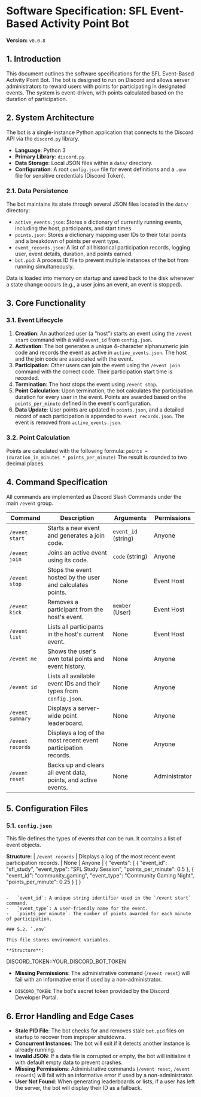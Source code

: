 # Software Specification: SFL Event-Based Activity Point Bot

**Version:** `v0.0.8`

## 1. Introduction

This document outlines the software specifications for the SFL Event-Based Activity Point Bot. The bot is designed to run on Discord and allows server administrators to reward users with points for participating in designated events. The system is event-driven, with points calculated based on the duration of participation.

## 2. System Architecture

The bot is a single-instance Python application that connects to the Discord API via the `discord.py` library.

-   **Language**: Python 3
-   **Primary Library**: `discord.py`
-   **Data Storage**: Local JSON files within a `data/` directory.
-   **Configuration**: A root `config.json` file for event definitions and a `.env` file for sensitive credentials (Discord Token).

### 2.1. Data Persistence

The bot maintains its state through several JSON files located in the `data/` directory:

-   `active_events.json`: Stores a dictionary of currently running events, including the host, participants, and start times.
-   `points.json`: Stores a dictionary mapping user IDs to their total points and a breakdown of points per event type.
-   `event_records.json`: A list of all historical participation records, logging user, event details, duration, and points earned.
-   `bot.pid`: A process ID file to prevent multiple instances of the bot from running simultaneously.

Data is loaded into memory on startup and saved back to the disk whenever a state change occurs (e.g., a user joins an event, an event is stopped).

## 3. Core Functionality

### 3.1. Event Lifecycle

1.  **Creation**: An authorized user (a "host") starts an event using the `/event start` command with a valid `event_id` from `config.json`.
2.  **Activation**: The bot generates a unique 4-character alphanumeric join code and records the event as active in `active_events.json`. The host and the join code are associated with the event.
3.  **Participation**: Other users can join the event using the `/event join` command with the correct code. Their participation start time is recorded.
4.  **Termination**: The host stops the event using `/event stop`.
5.  **Point Calculation**: Upon termination, the bot calculates the participation duration for every user in the event. Points are awarded based on the `points_per_minute` defined in the event's configuration.
6.  **Data Update**: User points are updated in `points.json`, and a detailed record of each participation is appended to `event_records.json`. The event is removed from `active_events.json`.

### 3.2. Point Calculation

Points are calculated with the following formula:
`points = (duration_in_minutes * points_per_minute)`
The result is rounded to two decimal places.

## 4. Command Specification

All commands are implemented as Discord Slash Commands under the main `/event` group.

| Command           | Description                                                              | Arguments          | Permissions      |
| ----------------- | ------------------------------------------------------------------------ | ------------------ | ---------------- |
| `/event start`    | Starts a new event and generates a join code.                            | `event_id` (string)| Anyone           |
| `/event join`     | Joins an active event using its code.                                    | `code` (string)    | Anyone           |
| `/event stop`     | Stops the event hosted by the user and calculates points.                | None               | Event Host       |
| `/event kick`     | Removes a participant from the host's event.                             | `member` (User)    | Event Host       |
| `/event list`     | Lists all participants in the host's current event.                      | None               | Event Host       |
| `/event me`       | Shows the user's own total points and event history.                     | None               | Anyone           |
| `/event id`       | Lists all available event IDs and their types from `config.json`.        | None               | Anyone           |
| `/event summary`  | Displays a server-wide point leaderboard.                                | None               | Anyone           |
| `/event records`  | Displays a log of the most recent event participation records.           | None               | Anyone           |
| `/event reset`    | Backs up and clears all event data, points, and active events.           | None               | Administrator    |

## 5. Configuration Files

### 5.1. `config.json`

This file defines the types of events that can be run. It contains a list of event objects.

**Structure**:
| `/event records`  | Displays a log of the most recent event participation records.           | None               | Anyone           |
{
  "events": [
    {
      "event_id": "sfl_study",
      "event_type": "SFL Study Session",
      "points_per_minute": 0.5
    },
    {
      "event_id": "community_gaming",
      "event_type": "Community Gaming Night",
      "points_per_minute": 0.25
    }
  ]
}
```

-   `event_id`: A unique string identifier used in the `/event start` command.
-   `event_type`: A user-friendly name for the event.
-   `points_per_minute`: The number of points awarded for each minute of participation.

### 5.2. `.env`

This file stores environment variables.

**Structure**:
```
DISCORD_TOKEN=YOUR_DISCORD_BOT_TOKEN
-   **Missing Permissions**: The administrative command (`/event reset`) will fail with an informative error if used by a non-administrator.

-   `DISCORD_TOKEN`: The bot's secret token provided by the Discord Developer Portal.

## 6. Error Handling and Edge Cases

-   **Stale PID File**: The bot checks for and removes stale `bot.pid` files on startup to recover from improper shutdowns.
-   **Concurrent Instances**: The bot will exit if it detects another instance is already running.
-   **Invalid JSON**: If a data file is corrupted or empty, the bot will initialize it with default empty data to prevent crashes.
-   **Missing Permissions**: Administrative commands (`/event reset`, `/event records`) will fail with an informative error if used by a non-administrator.
-   **User Not Found**: When generating leaderboards or lists, if a user has left the server, the bot will display their ID as a fallback.
